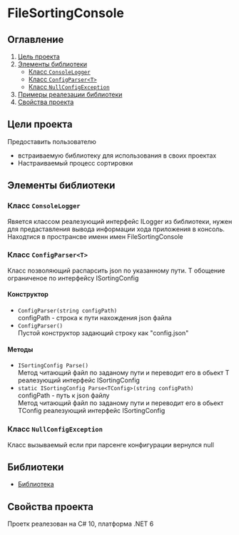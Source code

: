 #  FileSortingConsole

## Оглавление 
1. [Цель проекта](#ProjectGoals)
2. [Элементы библиотеки](#LibraryElements)
    + [Класс `ConsoleLogger`](#ConsoleLogger)
    + [Класс `ConfigParser<T>`](#ConfigParser)
    + [Класс `NullConfigException`](#NullConfigException)
3. [Примеры реалезации библиотеки](#LibraryExamples)
4. [Свойства проекта](#ProjectProperties)

## Цели проекта <a name="ProjectGoals"></a>
Предоставить пользователю

* встраиваемую библиотеку для использования в своих проектах
* Настраиваемый процесс сортировки

## Элементы библиотеки <a name="LibraryElements"></a>

### Класс `ConsoleLogger` <a name="ConsoleLogger"></a>
Явяется классом реалезующий интерфейс ILogger из библиотеки, нужен для предаставления вывода информации хода приложения в консоль. Находтися в пространсве именн имен FileSortingConsole

### Класс `ConfigParser<T>` <a name="ConfigParser"></a>
Класс позволяющий распарсить json по указанному пути. T обощение ограниченое по интерфейсу ISortingConfig

#### Конструктор  
* `ConfigParser(string configPath)`  
configPath - строка к пути нахождения json файла
* `ConfigParser()`  
Пустой конструктор задающий строку как "config.json"

#### Методы 
* `ISortingConfig Parse()`  
Метод читающий файл по заданому пути и переводит его в обьект T реалезующий интерфейс ISortingConfig
* `static ISortingConfig Parse<TConfig>(string configPath)`  
configPath - путь к json файлу  
Метод читающий файл по заданому пути и переводит его в обьект TConfig реалезующий интерфейс ISortingConfig

### Класс `NullConfigException` <a name="NullConfigException"></a>
Класс вызываемый если при парсенге конфигурации вернулся null

## Библиотеки <a name="LibraryExamples"></a>
* [Библиотека](https://github.com/Ang2Tea/FileSortingCore)

## Свойства проекта <a name="ProjectProperties"></a>
 Проетк реалезован на C# 10, платформа .NET 6